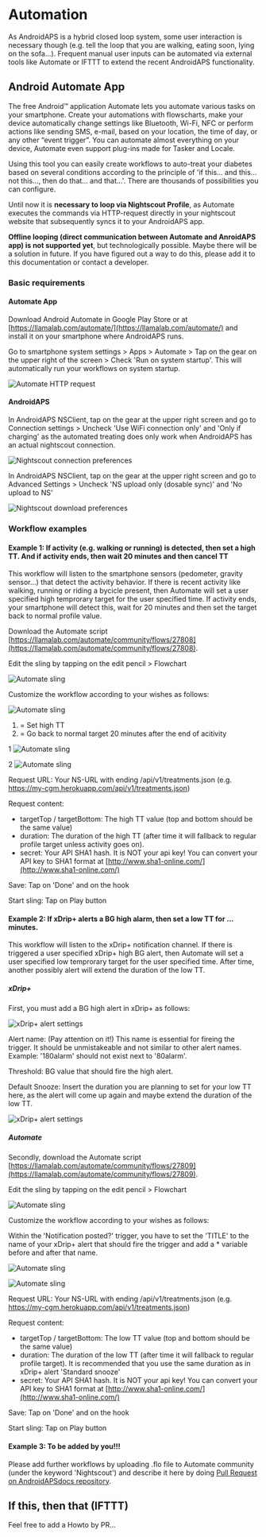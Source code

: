 # Automation

As AndroidAPS is a hybrid closed loop system, some user interaction is necessary though (e.g. tell the loop that you are walking, eating soon, lying on the sofa...). Frequent manual user inputs can be automated via external tools like Automate or IFTTT to extend the recent AndroidAPS functionality. 

## Android Automate App
The free Android™ application Automate lets you automate various tasks on your smartphone. Create your automations with flowscharts, make your device automatically change settings like Bluetooth, Wi-Fi, NFC or perform actions like sending SMS, e-mail, based on your location, the time of day, or any other “event trigger”. You can automate almost everything on your device, Automate even support plug-ins made for Tasker and Locale.

Using this tool you can easily create workflows to auto-treat your diabetes based on several conditions according to the principle of 'if this... and this... not this..., then do that... and that...'. There are thousands of possibilities you can configure.

Until now it is **necessary to loop via Nightscout Profile**, as Automate executes the commands via HTTP-request directly in your nightscout website that subsequently syncs it to your AndroidAPS app. 

**Offline looping (direct communication between Automate and AnroidAPS app) is not supported yet**, but technologically possible. Maybe there will be a solution in future. If you have figured out a way to do this, please add it to this documentation or contact a developer.

### Basic requirements

#### Automate App
Download Android Automate in Google Play Store or at [https://llamalab.com/automate/](https://llamalab.com/automate/) and install it on your smartphone where AndroidAPS runs.

Go to smartphone system settings > Apps > Automate > Tap on the gear on the upper right of the screen > Check 'Run on system startup'. This will automatically run your workflows on system startup. 

![Automate HTTP request](../images/automate-app2.png)


#### AndroidAPS
In AndroidAPS NSClient, tap on the gear at the upper right screen and go to Connection settings > Uncheck 'Use WiFi connection only' and 'Only if charging' as the automated treating does only work when AndroidAPS has an actual nightscout connection.

![Nightscout connection preferences](../images/automate-aaps1.jpg)

In AndroidAPS NSClient, tap on the gear at the upper right screen and go to Advanced Settings > Uncheck 'NS upload only (dosable sync)' and 'No upload to NS'

![Nightscout download preferences](../images/automate-aaps2.jpg)

### Workflow examples

#### Example 1: If activity (e.g. walking or running) is detected, then set a high TT. And if activity ends, then wait 20 minutes and then cancel TT
This workflow will listen to the smartphone sensors (pedometer, gravity sensor...) that detect the activity behavior. If there is recent activity like walking, running or riding a bycicle present, then Automate will set a user specified high temprorary target for the user specified time. If activity ends, your smartphone will detect this, wait for 20 minutes and then set the target back to normal profile value. 

Download the Automate script [https://llamalab.com/automate/community/flows/27808](https://llamalab.com/automate/community/flows/27808).

Edit the sling by tapping on the edit pencil > Flowchart

![Automate sling](../images/automate-app3.png)

Customize the workflow according to your wishes as follows:

![Automate sling](../images/automate-app6.png)

1. = Set high TT
2. = Go back to normal target 20 minutes after the end of acitivity

1
![Automate sling](../images/automate-app1.png)

2
![Automate sling](../images/automate-app5.png)

Request URL: Your NS-URL with ending /api/v1/treatments.json (e.g. https://my-cgm.herokuapp.com/api/v1/treatments.json)

Request content:
* targetTop / targetBottom: The high TT value (top and bottom should be the same value)
* duration: The duration of the high TT (after time it will fallback to regular profile target unless activity goes on). 
* secret: Your API SHA1 hash. It is NOT your api key! You can convert your API key to SHA1 format at [http://www.sha1-online.com/](http://www.sha1-online.com/)

Save: Tap on 'Done' and on the hook

Start sling: Tap on Play button



#### Example 2: If xDrip+ alerts a BG high alarm, then set a low TT for ... minutes. 
This workflow will listen to the xDrip+ notification channel. If there is triggered a user specified xDrip+ high BG alert, then Automate will set a user specified low temprorary target for the user specified time. After time, another possibly alert will extend the duration of the low TT. 

##### xDrip+
First, you must add a BG high alert in xDrip+ as follows:

![xDrip+ alert settings](../images/automate-xdrip1.png)

Alert name: (Pay attention on it!) This name is essential for fireing the trigger. It should be unmistakeable and not similar to other alert names. Example: '180alarm' should not exist next to '80alarm'.

Threshold: BG value that should fire the high alert.

Default Snooze: Insert the duration you are planning to set for your low TT here, as the alert will come up again and maybe extend the duration of the low TT.

![xDrip+ alert settings](../images/automate-xdrip2.png)

##### Automate
Secondly, download the Automate script [https://llamalab.com/automate/community/flows/27809](https://llamalab.com/automate/community/flows/27809).

Edit the sling by tapping on the edit pencil > Flowchart

![Automate sling](../images/automate-app3.png)

Customize the workflow according to your wishes as follows:

Within the 'Notification posted?' trigger, you have to set the 'TITLE' to the name of your xDrip+ alert that should fire the trigger and add a * variable before and after that name. 

![Automate sling](../images/automate-app7.png)


![Automate sling](../images/automate-app4.png)

Request URL: Your NS-URL with ending /api/v1/treatments.json (e.g. https://my-cgm.herokuapp.com/api/v1/treatments.json)

Request content: 
* targetTop / targetBottom: The low TT value (top and bottom should be the same value)
* duration: The duration of the low TT (after time it will fallback to regular profile target). It is recommended that you use the same duration as in xDrip+ alert 'Standard snooze'
* secret: Your API SHA1 hash. It is NOT your api key! You can convert your API key to SHA1 format at [http://www.sha1-online.com/](http://www.sha1-online.com/)

Save: Tap on 'Done' and on the hook

Start sling: Tap on Play button




#### Example 3: To be added by you!!!
Please add further workflows by uploading .flo file to Automate community (under the keyword 'Nightscout') and describe it here by doing [Pull Request on AndroidAPSdocs repository](../make-a-PR.md).



## If this, then that (IFTTT)
Feel free to add a Howto by PR... 
